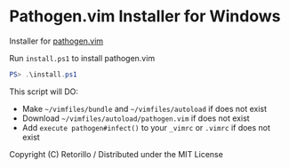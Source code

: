 # Pathogen.vim Installer for Windows

Installer for [pathogen.vim](https://github.com/tpope/vim-pathogen/)

Run `install.ps1` to install pathogen.vim

```PowerShell
PS> .\install.ps1
```

This script will DO:

- Make `~/vimfiles/bundle` and `~/vimfiles/autoload` if does not exist
- Download `~/vimfiles/autoload/pathogen.vim` if does not exist
- Add `execute pathogen#infect()` to your `_vimrc` or `.vimrc` if does not exist

Copyright (C) Retorillo / Distributed under the MIT License
